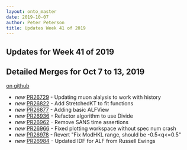 ```yaml
---
layout: onto_master
date: 2019-10-07
author: Peter Peterson
title: Updates Week 41 of 2019
---
```

Updates for Week 41 of 2019
---------------------------

Detailed Merges for Oct 7 to 13, 2019
-------------------------------------
[on github](https://github.com/mantidproject/mantid/pulls?q=is%3Apr+merged%3A2019-10-08..2019-10-13)

* *new* [PR26729](https://github.com/mantidproject/mantid/pull/26729) - Updating muon alalysis to work with history
* *new* [PR26822](https://github.com/mantidproject/mantid/pull/26822) - Add StretchedKT to fit functions
* *new* [PR26877](https://github.com/mantidproject/mantid/pull/26877) - Adding basic ALFView
* *new* [PR26936](https://github.com/mantidproject/mantid/pull/26936) - Refactor algorithm to use Divide
* *new* [PR26962](https://github.com/mantidproject/mantid/pull/26962) - Remove SANS time assertions
* *new* [PR26966](https://github.com/mantidproject/mantid/pull/26966) - Fixed plotting workspace without spec num crash
* *new* [PR26978](https://github.com/mantidproject/mantid/pull/26978) - Revert "Fix ModHKL range, should be -0.5<q<=0.5"
* *new* [PR26984](https://github.com/mantidproject/mantid/pull/26984) - Updated IDF for ALF from Russell Ewings
